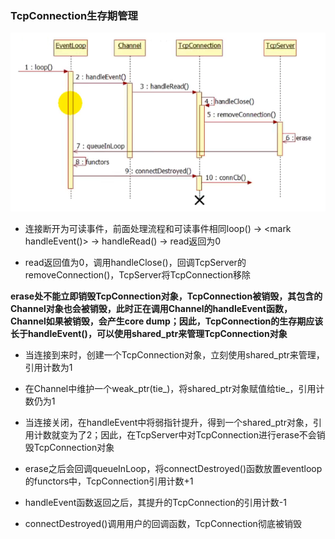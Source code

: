 ### TcpConnection生存期管理

![](close_connection.png)

* 连接断开为可读事件，前面处理流程和可读事件相同loop() → <mark handleEvent()> → handleRead() → read返回为0

* read返回值为0，调用handleClose()，回调TcpServer的removeConnection()，TcpServer将TcpConnection移除

**erase处不能立即销毁TcpConnection对象，TcpConnection被销毁，其包含的Channel对象也会被销毁，此时正在调用Channel的handleEvent函数，Channel如果被销毁，会产生core dump；因此，TcpConnection的生存期应该长于handleEvent()，可以使用shared_ptr来管理TcpConnection对象**

* 当连接到来时，创建一个TcpConnection对象，立刻使用shared_ptr来管理，引用计数为1

* 在Channel中维护一个weak_ptr(tie_)，将shared_ptr对象赋值给tie_，引用计数仍为1

* 当连接关闭，在handleEvent中将弱指针提升，得到一个shared_ptr对象，引用计数就变为了2；因此，在TcpServer中对TcpConnection进行erase不会销毁TcpConnection对象

* erase之后会回调queueInLoop，将connectDestroyed()函数放置eventloop的functors中，TcpConnection引用计数+1

* handleEvent函数返回之后，其提升的TcpConnection的引用计数-1

* connectDestroyed()调用用户的回调函数，TcpConnection彻底被销毁